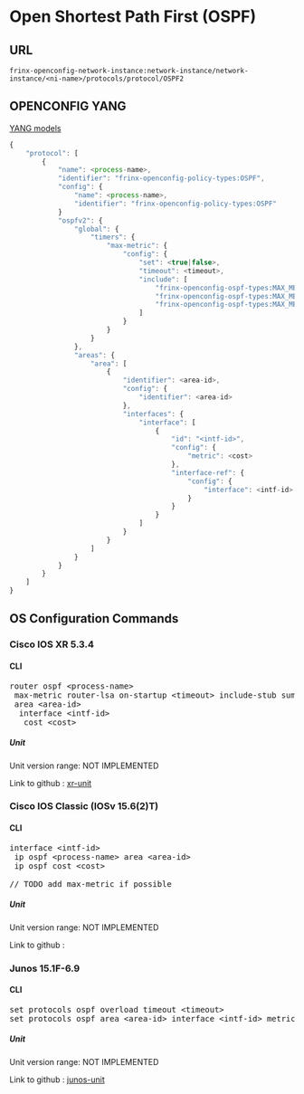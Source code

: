 # Open Shortest Path First (OSPF)

## URL

```
frinx-openconfig-network-instance:network-instance/network-instance/<ni-name>/protocols/protocol/OSPF2
```

## OPENCONFIG YANG

[YANG models](https://github.com/FRINXio/openconfig/tree/master/ospf/src/main/yang)

```javascript
{
    "protocol": [
        {
            "name": <process-name>,
            "identifier": "frinx-openconfig-policy-types:OSPF",
            "config": {
                "name": <process-name>,
                "identifier": "frinx-openconfig-policy-types:OSPF"
            }
            "ospfv2": {
                "global": {
                    "timers": {
                        "max-metric": {
                            "config": {
                                "set": <true|false>,
                                "timeout": <timeout>,
                                "include": [ 
                                    "frinx-openconfig-ospf-types:MAX_METRIC_INCLUDE_STUB", 
                                    "frinx-openconfig-ospf-types:MAX_METRIC_INCLUDE_TYPE2_EXTERNAL", 
                                    "frinx-openconfig-ospf-types:MAX_METRIC_SUMMARY_ASBR_LSA" 
                                ]
                            }
                        }
                    }
                },
                "areas": {
                    "area": [
                        {
                            "identifier": <area-id>,
                            "config": {
                                "identifier": <area-id>
                            },
                            "interfaces": {
                                "interface": [
                                    {
                                        "id": "<intf-id>",
                                        "config": {
                                            "metric": <cost>
                                        },
                                        "interface-ref": {
                                            "config": {
                                                "interface": <intf-id>
                                            }
                                        }
                                    }
                                ]
                            }
                        }
                    ]
                }
            }
        }
    ]
}
```

## OS Configuration Commands

### Cisco IOS XR 5.3.4

#### CLI

<pre>
router ospf &lt;process-name&gt;
 max-metric router-lsa on-startup &lt;timeout&gt; include-stub summary-lsa external-lsa
 area &lt;area-id&gt;
  interface &lt;intf-id&gt;
   cost &lt;cost&gt;
</pre>

##### Unit

Unit version range: NOT IMPLEMENTED

Link to github : [xr-unit]()

### Cisco IOS Classic (IOSv 15.6(2)T)

#### CLI

<pre>
interface &lt;intf-id&gt;
 ip ospf &lt;process-name&gt; area &lt;area-id&gt;
 ip ospf cost &lt;cost&gt;
 
// TODO add max-metric if possible
</pre>

##### Unit

Unit version range: NOT IMPLEMENTED

Link to github : 

### Junos 15.1F-6.9

#### CLI

<pre>
set protocols ospf overload timeout &lt;timeout&gt;
set protocols ospf area &lt;area-id&gt; interface &lt;intf-id&gt; metric &lt;cost&gt;
</pre>

##### Unit

Unit version range: NOT IMPLEMENTED

Link to github : [junos-unit]()
